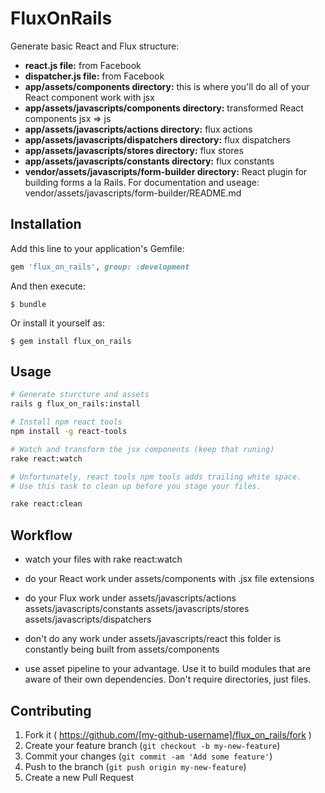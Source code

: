 # FluxOnRails
Generate basic React and Flux structure:
- **react.js file:** from Facebook
- **dispatcher.js file:** from Facebook
- **app/assets/components directory:** this is where you'll do all of your React component work with jsx
- **app/assets/javascripts/components directory:** transformed React components jsx => js
- **app/assets/javascripts/actions directory:** flux actions
- **app/assets/javascripts/dispatchers directory:** flux dispatchers
- **app/assets/javascripts/stores directory:** flux stores
- **app/assets/javascripts/constants directory:** flux constants
- **vendor/assets/javascripts/form-builder directory:** React plugin for building forms a la Rails. For documentation and useage: vendor/assets/javascripts/form-builder/README.md

## Installation

Add this line to your application's Gemfile:

```ruby
gem 'flux_on_rails', group: :development
```

And then execute:

    $ bundle

Or install it yourself as:

    $ gem install flux_on_rails

## Usage

```bash
# Generate sturcture and assets
rails g flux_on_rails:install

# Install npm react tools
npm install -g react-tools

# Watch and transform the jsx components (keep that runing)
rake react:watch

# Unfortunately, react tools npm tools adds trailing white space.
# Use this task to clean up before you stage your files.

rake react:clean
```

## Workflow

- watch your files with rake react:watch

- do your React work under assets/components with .jsx file extensions

- do your Flux work under assets/javascripts/actions assets/javascripts/constants assets/javascripts/stores assets/javascripts/dispatchers

- don't do any work under assets/javascripts/react this folder is constantly being built from assets/components

- use asset pipeline to your advantage. Use it to build modules that are aware of their own dependencies. Don't require directories, just files.

## Contributing

1. Fork it ( https://github.com/[my-github-username]/flux_on_rails/fork )
2. Create your feature branch (`git checkout -b my-new-feature`)
3. Commit your changes (`git commit -am 'Add some feature'`)
4. Push to the branch (`git push origin my-new-feature`)
5. Create a new Pull Request
